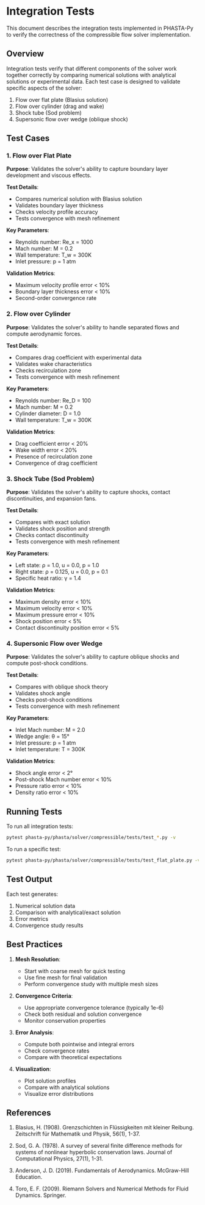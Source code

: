 # Integration Tests

This document describes the integration tests implemented in PHASTA-Py to verify the correctness of the compressible flow solver implementation.

## Overview

Integration tests verify that different components of the solver work together correctly by comparing numerical solutions with analytical solutions or experimental data. Each test case is designed to validate specific aspects of the solver:

1. Flow over flat plate (Blasius solution)
2. Flow over cylinder (drag and wake)
3. Shock tube (Sod problem)
4. Supersonic flow over wedge (oblique shock)

## Test Cases

### 1. Flow over Flat Plate

**Purpose**: Validates the solver's ability to capture boundary layer development and viscous effects.

**Test Details**:
- Compares numerical solution with Blasius solution
- Validates boundary layer thickness
- Checks velocity profile accuracy
- Tests convergence with mesh refinement

**Key Parameters**:
- Reynolds number: Re_x = 1000
- Mach number: M = 0.2
- Wall temperature: T_w = 300K
- Inlet pressure: p = 1 atm

**Validation Metrics**:
- Maximum velocity profile error < 10%
- Boundary layer thickness error < 10%
- Second-order convergence rate

### 2. Flow over Cylinder

**Purpose**: Validates the solver's ability to handle separated flows and compute aerodynamic forces.

**Test Details**:
- Compares drag coefficient with experimental data
- Validates wake characteristics
- Checks recirculation zone
- Tests convergence with mesh refinement

**Key Parameters**:
- Reynolds number: Re_D = 100
- Mach number: M = 0.2
- Cylinder diameter: D = 1.0
- Wall temperature: T_w = 300K

**Validation Metrics**:
- Drag coefficient error < 20%
- Wake width error < 20%
- Presence of recirculation zone
- Convergence of drag coefficient

### 3. Shock Tube (Sod Problem)

**Purpose**: Validates the solver's ability to capture shocks, contact discontinuities, and expansion fans.

**Test Details**:
- Compares with exact solution
- Validates shock position and strength
- Checks contact discontinuity
- Tests convergence with mesh refinement

**Key Parameters**:
- Left state: ρ = 1.0, u = 0.0, p = 1.0
- Right state: ρ = 0.125, u = 0.0, p = 0.1
- Specific heat ratio: γ = 1.4

**Validation Metrics**:
- Maximum density error < 10%
- Maximum velocity error < 10%
- Maximum pressure error < 10%
- Shock position error < 5%
- Contact discontinuity position error < 5%

### 4. Supersonic Flow over Wedge

**Purpose**: Validates the solver's ability to capture oblique shocks and compute post-shock conditions.

**Test Details**:
- Compares with oblique shock theory
- Validates shock angle
- Checks post-shock conditions
- Tests convergence with mesh refinement

**Key Parameters**:
- Inlet Mach number: M = 2.0
- Wedge angle: θ = 15°
- Inlet pressure: p = 1 atm
- Inlet temperature: T = 300K

**Validation Metrics**:
- Shock angle error < 2°
- Post-shock Mach number error < 10%
- Pressure ratio error < 10%
- Density ratio error < 10%

## Running Tests

To run all integration tests:
```bash
pytest phasta-py/phasta/solver/compressible/tests/test_*.py -v
```

To run a specific test:
```bash
pytest phasta-py/phasta/solver/compressible/tests/test_flat_plate.py -v
```

## Test Output

Each test generates:
1. Numerical solution data
2. Comparison with analytical/exact solution
3. Error metrics
4. Convergence study results

## Best Practices

1. **Mesh Resolution**:
   - Start with coarse mesh for quick testing
   - Use fine mesh for final validation
   - Perform convergence study with multiple mesh sizes

2. **Convergence Criteria**:
   - Use appropriate convergence tolerance (typically 1e-6)
   - Check both residual and solution convergence
   - Monitor conservation properties

3. **Error Analysis**:
   - Compute both pointwise and integral errors
   - Check convergence rates
   - Compare with theoretical expectations

4. **Visualization**:
   - Plot solution profiles
   - Compare with analytical solutions
   - Visualize error distributions

## References

1. Blasius, H. (1908). Grenzschichten in Flüssigkeiten mit kleiner Reibung. Zeitschrift für Mathematik und Physik, 56(1), 1-37.

2. Sod, G. A. (1978). A survey of several finite difference methods for systems of nonlinear hyperbolic conservation laws. Journal of Computational Physics, 27(1), 1-31.

3. Anderson, J. D. (2019). Fundamentals of Aerodynamics. McGraw-Hill Education.

4. Toro, E. F. (2009). Riemann Solvers and Numerical Methods for Fluid Dynamics. Springer. 
